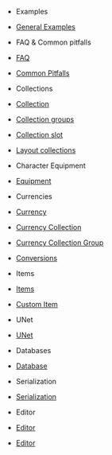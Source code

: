 - Examples
- [General Examples](Examples/GeneralExamples.md)

- FAQ & Common pitfalls
- [FAQ](FAQ.md)
- [Common Pitfalls](CommonPitfalls.md)

- Collections
- [Collection](Collections/Collection.md)
- [Collection groups](Collections/CollectionGroup.md)
- [Collection slot](Collections/CollectionSlot.md)
- [Layout collections](Collections/LayoutCollection.md)

- Character Equipment
- [Equipment](CharacterEquipment/Equipment.md)

- Currencies
- [Currency](Currencies/Currency.md)
- [Currency Collection](Currencies/CurrencyCollection.md)
- [Currency Collection Group](Currencies/CurrencyCollectionGroup.md)
- [Conversions](Currencies/Conversions.md)
  
- Items
- [Items](Items/Items.md)
- [Custom Item](Items/CustomItem.md)

- UNet
- [UNet](UNet/UNet.md)

- Databases
- [Database](Database/Database.md)

- Serialization
- [Serialization](Serialization/Serialization.md)

- Editor
- [Editor](Editor/Editors.md)
- [Editor](Editor/CustomEditors.md)
